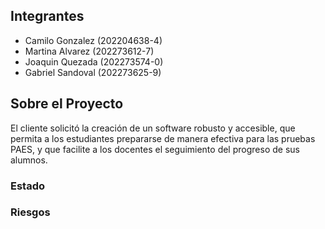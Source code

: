 ## Integrantes
* Camilo Gonzalez (202204638-4)
* Martina Alvarez (202273612-7)
* Joaquin Quezada (202273574-0)
* Gabriel Sandoval (202273625-9)


## Sobre el Proyecto
El cliente solicitó la creación de un software robusto y accesible, que permita a los estudiantes prepararse de manera efectiva para las pruebas PAES, y que facilite a los docentes el seguimiento del progreso de sus alumnos.


### Estado

### Riesgos
